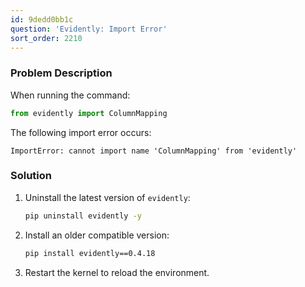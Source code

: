 ```yaml
---
id: 9dedd0bb1c
question: 'Evidently: Import Error'
sort_order: 2210
---
```


### Problem Description

When running the command:

```python
from evidently import ColumnMapping
```

The following import error occurs:

```plaintext
ImportError: cannot import name 'ColumnMapping' from 'evidently'
```

### Solution

1. Uninstall the latest version of `evidently`:
   
   ```bash
   pip uninstall evidently -y
   ```

2. Install an older compatible version:
   
   ```bash
   pip install evidently==0.4.18
   ```

3. Restart the kernel to reload the environment.